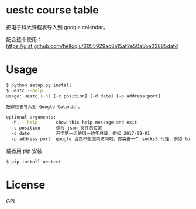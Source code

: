 # uestc course table
把电子科大课程表导入到 google calendar。

配合这个使用：
https://gist.github.com/helloqiu/6055929ac8a15af2e50a5ba02885dafd
# Usage
``` bash
$ python setup.py install
$ uestc --help
usage: uestc [-h] [-c position] [-d date] [-p address:port]

把课程表导入到 Google Calendar。

optional arguments:
  -h, --help       show this help message and exit
  -c position      课程 json 文件的位置
  -d date          开学第一周的周一的年月日，例如 2017-09-01
  -p address:port  google 当然不能国内访问啦，你需要一个 socks5 代理，例如 localhost:1080
```
或者用 pip 安装
```
$ pip install uestcct
```
# License
GPL